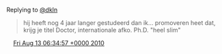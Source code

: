 Replying to [@dkln](https://twitter.com/@dkln/status/21039897058)

> hij heeft nog 4 jaar langer gestudeerd dan ik\.\.\. promoveren heet dat, krijg je titel Doctor, internationale afko\. Ph\.D\. "heel slim"

<img src="../../media/tweet.ico" width="12" /> [Fri Aug 13 06:34:57 +0000 2010](https://twitter.com/DromerDenker/status/21042549286)